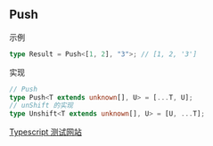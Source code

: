 ## Push

示例

```ts
type Result = Push<[1, 2], "3">; // [1, 2, '3']
```

实现

```ts
// Push
type Push<T extends unknown[], U> = [...T, U];
// unShift 的实现
type Unshift<T extends unknown[], U> = [U, ...T];
```

[Typescript 测试网站](https://www.typescriptlang.org/play?ssl=21&ssc=150&pln=21&pc=1#code/PQKgUABBAcCc0QLQQJIDsDGAbArgEwFMBnSJRci0gIwE8I0cssIAKAAQGsa0CAzHDgEoIAYgIBDInRHiATrPE0wpEaogBFHMQAuASwD2aZVBQBbAA5YCpgmm0RtACwIQAUuIBu4gMoZZu83sAAwBBeUUAOl1MXEIiIIh+TD1DCGiHZwcacxcpIm1rCIgQrJyHcQ5iDJdtAHd9CDkAcxwbOyIigBVM-Rxtcz6IIkderDwIKhdxCf19K3E0CCDtWS0E-Vkl3nEsIgIgiOMIADENiAIAD3ELKwAuI6DH7RIobWyXXSIABV0mOQBZWwQAC8qBi+GIAB4ANoAcgA0nIiLCADQQWEAUSIujwn10qPRAHVrjgcATYd4FtoFuJYQBdNGwgAiBlhAD4IMBgOcLjkMAVxtoGpMtjs9kFSI8JaQOQA1XQEWoQVIAcV02gAEjgqLcII5tP0iLcuc8MI4IgArDobJrAODQMAgYDKUAQAD6Hs9Xs9EAAmr1NgBhfSECAagiyFze6MeiBO5RvMrobAQoiQzo8gpoPBECCR8R4QxYOg4NAcND6WpoaEMiAAVQ5wIzlyzOYg0OivAjiV0snyaIig873cjRDpEAA-BAMQBHHA7SG8Xv9+sclu2NsrLSThyrAi65OxKGjtEN3XbXYEADcLpA7pj3ognR0EEDkiqD8f8d0Fg29kTLgAN7TnOOxohivIEPyEAAL6JLI+imOibAAYgZo7FYaBNMQwB9L8yIJu8EAYO+uagtCpAQXy2iQrO85YJCh6pjCCJIuSWI4ni5LEqYpLkpSdg0vSjKIn27JoluBBsmyKKUZB-K0aBDFMXELGicijIcbi2LcSSZKMgJ1JoLStbMqyMmJGKUkyXJ1GKfRjHgqp0IAIxogATGiADMaIAKxogAbGiADstbBRZknSbJUBUVBNF0QuKlQq5HneX5gUhbWAAsFkXnsUW2XF9mJU5yVuRAnkQF5tbuRFe4FTF8nxUpjkps55WVdVaIuXVWgNdOTXFcppVptCgEwbWwHiLqsIhLCsG5VZ-WxQpCXDW1yVULM8xoKlVXpRAQUQKFaJ5VJp1LTZjV2WtrVHqNkl7T5ED+YdmVoltcwSGgi2Xstg23Ulo1nU9B1HSdll-RJ9VXQNN0tUDMJTTNc2wZNeYSIWaDFo0KPzTBv35bDK3NQ5iNjRjBZFnQ03oqjE1osjdP44T1nRXDRWAyNMIubWLkQAAPhVrP-fDZPc65gsVXzIvEwDCMSwwTC1qWhBLjweCy+zJNDXdzHQqrfDRAQeC1krWBa2AdK3ven6xscOCyE43beAU5i5nbPrxqAMoQN4jhyC4NABkMcx4YYRp6ga7vGsAprmlaEQ2na8DAAsRC1BGvvyoqoe4CkaCR-qhqx-HlrWrItr2sARBhwXLwQBy-wbC4gYB0wtjYUX0dGiaRBmuXSeV46zpAA)
